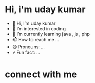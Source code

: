 <h1>Hi, i'm uday kumar</h1>

- 👋 Hi, I’m uday kumar 
- 👀 I’m interested in coding
- 🌱 I’m currently learning java , js , php
- 📫 How to reach me ...
- 😄 Pronouns: ...
- ⚡ Fun fact: ...

<!---
udaybscitstudent/udaybscitstudent is a ✨ special ✨ repository because its `README.md` (this file) appears on your GitHub profile.
You can click the Preview link to take a look at your changes.
--->
<head>
  <link rel="stylesheet" href="boxicons.min.css">
</head>
<body>
<h1>connect with me</h1>
<div>
<a href=""><img>
<a href=""><i class='bx bxl-linkedin-square' ></i></a>
</div>
</body>
